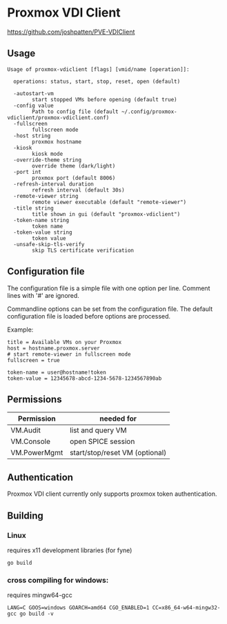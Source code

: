 # Proxmox VDI Client

https://github.com/joshpatten/PVE-VDIClient

## Usage

```
Usage of proxmox-vdiclient [flags] [vmid/name [operation]]:

  operations: status, start, stop, reset, open (default)

  -autostart-vm
    	start stopped VMs before opening (default true)
  -config value
    	Path to config file (default ~/.config/proxmox-vdiclient/proxmox-vdiclient.conf)
  -fullscreen
    	fullscreen mode
  -host string
    	proxmox hostname
  -kiosk
    	kiosk mode
  -override-theme string
    	override theme (dark/light)
  -port int
    	proxmox port (default 8006)
  -refresh-interval duration
    	refresh interval (default 30s)
  -remote-viewer string
    	remote viewer executable (default "remote-viewer")
  -title string
    	title shown in gui (default "proxmox-vdiclient")
  -token-name string
    	token name
  -token-value string
    	token value
  -unsafe-skip-tls-verify
    	skip TLS certificate verification
```

## Configuration file

The configuration file is a simple file with one option per line. Comment lines with '#' are ignored.

Commandline options can be set from the configuration file.
The default configuration file is loaded before options are processed.

Example:
```
title = Available VMs on your Proxmox
host = hostname.proxmox.server
# start remote-viewer in fullscreen mode
fullscreen = true

token-name = user@hostname!token
token-value = 12345678-abcd-1234-5678-1234567890ab
```

## Permissions

| Permission   | needed for                     |
|--------------|--------------------------------|
| VM.Audit     | list and query VM              |
| VM.Console   | open SPICE session             |
| VM.PowerMgmt | start/stop/reset VM (optional) |


## Authentication

Proxmox VDI client currently only supports proxmox token authentication.

## Building


### Linux

requires x11 development libraries (for fyne)

`go build`

### cross compiling for windows:

requires mingw64-gcc

`LANG=C GOOS=windows GOARCH=amd64 CGO_ENABLED=1 CC=x86_64-w64-mingw32-gcc go build -v`